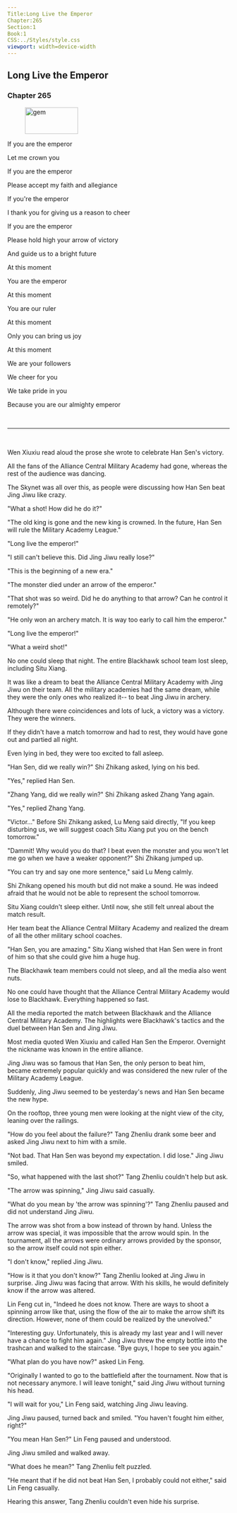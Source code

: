 ```yaml
---
Title:Long Live the Emperor 
Chapter:265 
Section:1 
Book:1 
CSS:../Styles/style.css 
viewport: width=device-width
---
```

  
## Long Live the Emperor
### Chapter 265
  
<figure>
	<img src="../Images/gem.gif" alt="gem" id="gem" width="120" height="60" />
</figure>
  

  
If you are the emperor

Let me crown you

If you are the emperor

Please accept my faith and allegiance

If you're the emperor

I thank you for giving us a reason to cheer

If you are the emperor

Please hold high your arrow of victory

And guide us to a bright future

At this moment

You are the emperor

At this moment

You are our ruler

At this moment

Only you can bring us joy

At this moment

We are your followers

We cheer for you

We take pride in you

Because you are our almighty emperor

<br>

*****

<br>

Wen Xiuxiu read aloud the prose she wrote to celebrate Han Sen's victory.

All the fans of the Alliance Central Military Academy had gone, whereas the rest of the audience was dancing.

The Skynet was all over this, as people were discussing how Han Sen beat Jing Jiwu like crazy.

"What a shot! How did he do it?"

"The old king is gone and the new king is crowned. In the future, Han Sen will rule the Military Academy League."

"Long live the emperor!"

"I still can't believe this. Did Jing Jiwu really lose?"

"This is the beginning of a new era."

"The monster died under an arrow of the emperor."

"That shot was so weird. Did he do anything to that arrow? Can he control it remotely?"

"He only won an archery match. It is way too early to call him the emperor."

"Long live the emperor!"

"What a weird shot!"

No one could sleep that night. The entire Blackhawk school team lost sleep, including Situ Xiang.

It was like a dream to beat the Alliance Central Military Academy with Jing Jiwu on their team. All the military academies had the same dream, while they were the only ones who realized it-- to beat Jing Jiwu in archery.

Although there were coincidences and lots of luck, a victory was a victory. They were the winners.

If they didn't have a match tomorrow and had to rest, they would have gone out and partied all night.

Even lying in bed, they were too excited to fall asleep.

"Han Sen, did we really win?" Shi Zhikang asked, lying on his bed.

"Yes," replied Han Sen.

"Zhang Yang, did we really win?" Shi Zhikang asked Zhang Yang again.

"Yes," replied Zhang Yang.

"Victor…" Before Shi Zhikang asked, Lu Meng said directly, "If you keep disturbing us, we will suggest coach Situ Xiang put you on the bench tomorrow."

"Dammit! Why would you do that? I beat even the monster and you won't let me go when we have a weaker opponent?" Shi Zhikang jumped up.

"You can try and say one more sentence," said Lu Meng calmly.

Shi Zhikang opened his mouth but did not make a sound. He was indeed afraid that he would not be able to represent the school tomorrow.

Situ Xiang couldn't sleep either. Until now, she still felt unreal about the match result.

Her team beat the Alliance Central Military Academy and realized the dream of all the other military school coaches.

"Han Sen, you are amazing." Situ Xiang wished that Han Sen were in front of him so that she could give him a huge hug.

The Blackhawk team members could not sleep, and all the media also went nuts.

No one could have thought that the Alliance Central Military Academy would lose to Blackhawk. Everything happened so fast.

All the media reported the match between Blackhawk and the Alliance Central Military Academy. The highlights were Blackhawk's tactics and the duel between Han Sen and Jing Jiwu.

Most media quoted Wen Xiuxiu and called Han Sen the Emperor. Overnight the nickname was known in the entire alliance.

Jing Jiwu was so famous that Han Sen, the only person to beat him, became extremely popular quickly and was considered the new ruler of the Military Academy League.

Suddenly, Jing Jiwu seemed to be yesterday's news and Han Sen became the new hype.

On the rooftop, three young men were looking at the night view of the city, leaning over the railings.

"How do you feel about the failure?" Tang Zhenliu drank some beer and asked Jing Jiwu next to him with a smile.

"Not bad. That Han Sen was beyond my expectation. I did lose." Jing Jiwu smiled.

"So, what happened with the last shot?" Tang Zhenliu couldn't help but ask.

"The arrow was spinning," Jing Jiwu said casually.

"What do you mean by 'the arrow was spinning'?" Tang Zhenliu paused and did not understand Jing Jiwu.

The arrow was shot from a bow instead of thrown by hand. Unless the arrow was special, it was impossible that the arrow would spin. In the tournament, all the arrows were ordinary arrows provided by the sponsor, so the arrow itself could not spin either.

"I don't know," replied Jing Jiwu.

"How is it that you don't know?" Tang Zhenliu looked at Jing Jiwu in surprise. Jing Jiwu was facing that arrow. With his skills, he would definitely know if the arrow was altered.

Lin Feng cut in, "Indeed he does not know. There are ways to shoot a spinning arrow like that, using the flow of the air to make the arrow shift its direction. However, none of them could be realized by the unevolved."

"Interesting guy. Unfortunately, this is already my last year and I will never have a chance to fight him again." Jing Jiwu threw the empty bottle into the trashcan and walked to the staircase. "Bye guys, I hope to see you again."

"What plan do you have now?" asked Lin Feng.

"Originally I wanted to go to the battlefield after the tournament. Now that is not necessary anymore. I will leave tonight," said Jing Jiwu without turning his head.

"I will wait for you," Lin Feng said, watching Jing Jiwu leaving.

Jing Jiwu paused, turned back and smiled. "You haven't fought him either, right?"

"You mean Han Sen?" Lin Feng paused and understood.

Jing Jiwu smiled and walked away.

"What does he mean?" Tang Zhenliu felt puzzled.

"He meant that if he did not beat Han Sen, I probably could not either," said Lin Feng casually.

Hearing this answer, Tang Zhenliu couldn't even hide his surprise.